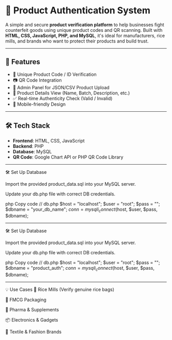 # 🔐 Product Authentication System

A simple and secure **product verification platform** to help businesses fight counterfeit goods using unique product codes and QR scanning. Built with **HTML, CSS, JavaScript, PHP, and MySQL**, it's ideal for manufacturers, rice mills, and brands who want to protect their products and build trust.

---

## 🚀 Features

- 🔎 Unique Product Code / ID Verification  
- 📷 QR Code Integration  
- 📁 Admin Panel for JSON/CSV Product Upload  
- 🧾 Product Details View (Name, Batch, Description, etc.)  
- ✅ Real-time Authenticity Check (Valid / Invalid)  
- 📱 Mobile-friendly Design  

---

## 🛠️ Tech Stack

- **Frontend**: HTML, CSS, JavaScript  
- **Backend**: PHP  
- **Database**: MySQL  
- **QR Code**: Google Chart API or PHP QR Code Library  

---

🛠️ Set Up Database

Import the provided product_data.sql into your MySQL server.

Update your db.php file with correct DB credentials.

php
Copy code
// db.php
$host = "localhost";
$user = "root";
$pass = "";
$dbname = "your_db_name";
$conn = mysqli_connect($host, $user, $pass, $dbname);

---

🛠️ Set Up Database

Import the provided product_data.sql into your MySQL server.

Update your db.php file with correct DB credentials.

php
Copy code
// db.php
$host = "localhost";
$user = "root";
$pass = "";
$dbname = "product_auth";
$conn = mysqli_connect($host, $user, $pass, $dbname);

---

💡 Use Cases
🌾 Rice Mills (Verify genuine rice bags)

🧴 FMCG Packaging

💊 Pharma & Supplements

📦 Electronics & Gadgets

👕 Textile & Fashion Brands
